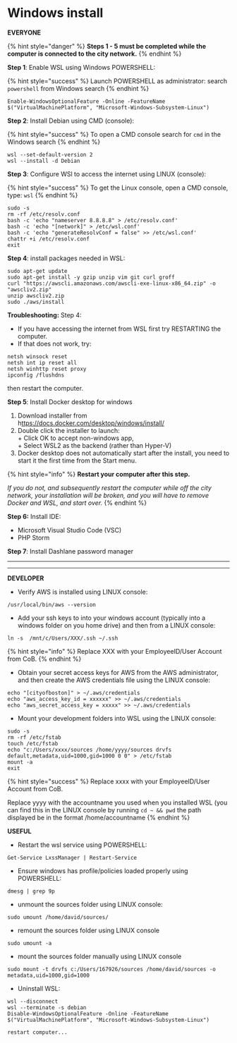 # Windows install



**EVERYONE**

{% hint style="danger" %}
**Steps 1 - 5 must be completed while the computer is connected to the city network.**&#x20;
{% endhint %}

**Step 1**: Enable WSL using Windows POWERSHELL:

{% hint style="success" %}
Launch POWERSHELL as administrator: search `powershell` from Windows search
{% endhint %}

```
Enable-WindowsOptionalFeature -Online -FeatureName $("VirtualMachinePlatform", "Microsoft-Windows-Subsystem-Linux")
```

**Step 2**: Install Debian using CMD (console):

{% hint style="success" %}
To open a CMD console search for `cmd` in the Windows search
{% endhint %}

```
wsl --set-default-version 2
wsl --install -d Debian
```

**Step 3**: Configure WSl to access the internet using LINUX (console):

{% hint style="success" %}
To get the Linux console, open a CMD console, type: `wsl`
{% endhint %}

```
sudo -s
rm -rf /etc/resolv.conf
bash -c 'echo "nameserver 8.8.8.8" > /etc/resolv.conf'
bash -c 'echo "[network]" > /etc/wsl.conf'
bash -c 'echo "generateResolvConf = false" >> /etc/wsl.conf'
chattr +i /etc/resolv.conf
exit
```

**Step 4**: install packages needed in WSL:

```
sudo apt-get update
sudo apt-get install -y gzip unzip vim git curl groff
curl "https://awscli.amazonaws.com/awscli-exe-linux-x86_64.zip" -o "awscliv2.zip"
unzip awscliv2.zip
sudo ./aws/install
```

**Troubleshooting:** Step 4:

* If you have accessing the internet from WSL first try RESTARTING the computer.
* If that does not work, try:

```
netsh winsock reset 
netsh int ip reset all
netsh winhttp reset proxy
ipconfig /flushdns
```

then restart the computer.

**Step 5**: Install Docker desktop for windows

1. Download installer from h[ttps://docs.docker.com/desktop/windows/install/](https://docs.docker.com/desktop/windows/install/)
2. Double click the installer to launch:\
   \+ Click OK to accept non-windows app,\
   \+ Select WSL2 as the backend (rather than Hyper-V)
3. Docker desktop does not automatically start after the install, you need to start it the first time from the Start menu.

{% hint style="info" %}
**Restart your computer after this step.**

_If you do not, and subsequently restart the computer while off the city network, your installation will be broken, and you will have to remove Docker and WSL, and start over._
{% endhint %}

**Step 6:** Install IDE:

* Microsoft Visual Studio Code (VSC)
* PHP Storm

**Step 7**: Install Dashlane password manager

****

****

**DEVELOPER**

* Verify AWS is installed using LINUX console:

```
/usr/local/bin/aws --version
```

* Add your ssh keys to into your windows account (typically into a windows folder on you home drive) and then from a LINUX console:

```
ln -s  /mnt/c/Users/XXX/.ssh ~/.ssh
```

{% hint style="info" %}
Replace XXX with your EmployeeID/User Account from CoB.
{% endhint %}

* Obtain your secret access keys for AWS from the AWS administrator, and then create the AWS credentials file using the LINUX console:

```
echo "[cityofboston]" > ~/.aws/credentials
echo "aws_access_key_id = xxxxxx" >> ~/.aws/credentials
echo "aws_secret_access_key = xxxxx" >> ~/.aws/credentials
```

* Mount your development folders into WSL using the LINUX console:&#x20;

```
sudo -s
rm -rf /etc/fstab
touch /etc/fstab
echo "c:/Users/xxxx/sources /home/yyyy/sources drvfs default,metadata,uid=1000,gid=1000 0 0" > /etc/fstab
mount -a
exit
```

{% hint style="success" %}
Replace xxxx with your EmployeeID/User Account from CoB.

Replace yyyy with the accountname you used when you installed WSL (you can find this in the LINUX console by running `cd ~ && pwd` the path displayed be in the format /home/accountname
{% endhint %}

**USEFUL**

* Restart the wsl service using POWERSHELL:&#x20;

```
Get-Service LxssManager | Restart-Service
```

* Ensure windows has profile/policies loaded properly using POWERSHELL:&#x20;

```
dmesg | grep 9p
```

* unmount the sources folder using LINUX console:

```
sudo umount /home/david/sources/
```

* remount the sources folder using LINUX console

```
sudo umount -a
```

* mount the sources folder manually using LINUX console&#x20;

```
sudo mount -t drvfs c:/Users/167926/sources /home/david/sources -o metadata,uid=1000,gid=1000
```

* Uninstall WSL:

```
wsl --disconnect
wsl --terminate -s debian
Disable-WindowsOptionalFeature -Online -FeatureName $("VirtualMachinePlatform", "Microsoft-Windows-Subsystem-Linux")

restart computer...
```



